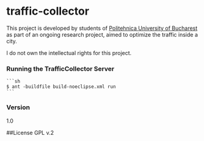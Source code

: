 # traffic-collector

This project is developed by students of [Politehnica University of Bucharest] as part of an ongoing research project, aimed to optimize the traffic inside a city.

I do not own the intellectual rights for this project.

### Running the TrafficCollector Server

    ```sh
    $ ant -buildfile build-noeclipse.xml run
    ```

### Version
1.0

##License
GPL v.2

[Politehnica University of Bucharest]:http://www.upb.ro/en/
